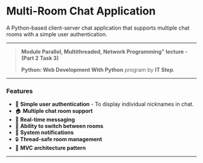 # Multi-Room Chat Application
A Python-based client-server chat application that supports multiple chat rooms with a simple user authentication.

---

> **Module Parallel, Multithreaded, Network Programming" lecture - (Part 2 Task 3)**
> 
> **Python: Web Development With Python** program by **IT Step**.  

---

### **Features**

- 🔐 **Simple user authentication** - To display individual nicknames in chat.
- 🏠 **Multiple chat room support** 
- 👥 **Real-time messaging** 
- 🔄 **Ability to switch between rooms**
- 📢 **System notifications** 
- 🔒 **Thread-safe room management**
- 🎨 **MVC architecture pattern**

---
